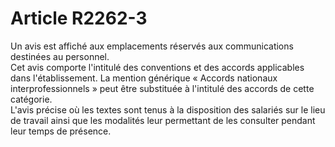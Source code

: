 # Article R2262-3

  
Un avis est affiché aux emplacements réservés aux communications destinées au personnel.   
Cet avis comporte l'intitulé des conventions et des accords applicables dans l'établissement. La mention générique « Accords nationaux interprofessionnels » peut être substituée à l'intitulé des accords de cette catégorie.   
L'avis précise où les textes sont tenus à la disposition des salariés sur le lieu de travail ainsi que les modalités leur permettant de les consulter pendant leur temps de présence.